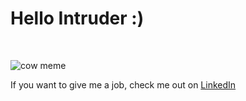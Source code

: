 # Hello Intruder :)
<br>


![cow meme](https://github.com/user-attachments/assets/5674d018-50d1-4b47-917b-b3fa7cdaff81)

If you want to give me a job, check me out on [LinkedIn](https://www.linkedin.com/in/r-abhijit-srivathsan-33b8b42b8) 
